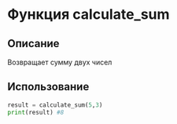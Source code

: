 # Функция calculate_sum

## Описание
Возвращает сумму двух чисел

## Использование
```python
result = calculate_sum(5,3)
print(result) #8